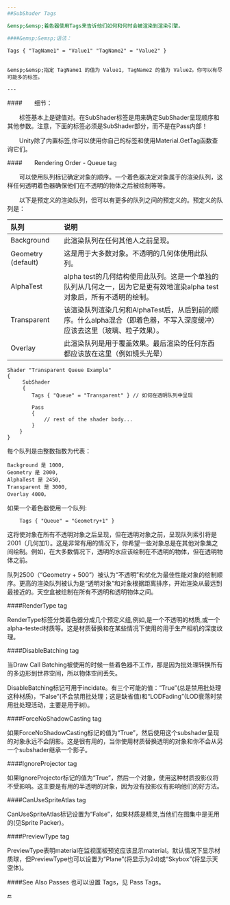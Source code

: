 ```yaml
---
##SubShader Tags

&emsp;&emsp;着色器使用Tags来告诉他们如何和何时会被渲染到渲染引擎。

####&emsp;&emsp;语法：
```
    Tags { "TagName1" = "Value1" "TagName2" = "Value2" }
```

&emsp;&emsp;指定 TagName1 的值为 Value1, TagName2 的值为 Value2。你可以有尽可能多的标签。

---
```


####&emsp;&emsp;细节：

&emsp;&emsp;标签基本上是键值对。在SubShader标签是用来确定SubShader呈现顺序和其他参数。注意，下面的标签必须是SubShader部分，而不是在Pass内部！

&emsp;&emsp;Unity除了内置标签,你可以使用你自己的标签和使用Material.GetTag函数查询它们。


####&emsp;&emsp;Rendering Order - Queue tag

&emsp;&emsp;可以使用队列标记确定对象的顺序。一个着色器决定对象属于的渲染队列，这样任何透明着色器确保他们在不透明的物体之后被绘制等等。

&emsp;&emsp;以下是预定义的渲染队列，但可以有更多的队列之间的预定义的。预定义的队列是：

|队列|说明|
|:--|:--|
|Background|此渲染队列在任何其他人之前呈现。|
|Geometry (default)|这是用于大多数对象。不透明的几何体使用此队列。|
|AlphaTest|alpha test的几何结构使用此队列。这是一个单独的队列从几何之一，因为它是更有效地渲染alpha test对象后，所有不透明的绘制。|
|Transparent|该渲染队列渲染几何和AlphaTest后，从后到前的顺序。什么alpha混合（即着色器，不写入深度缓冲）应该去这里（玻璃、粒子效果）。|
|Overlay|此渲染队列是用于覆盖效果。最后渲染的任何东西都应该放在这里（例如镜头光晕）|
		 
```
Shader "Transparent Queue Example"
{
     SubShader
     {
        Tags { "Queue" = "Transparent" } // 如何在透明队列中呈现

        Pass
        {
            // rest of the shader body...
        }
    }
}
```

每个队列是由整数指数为代表：

    Background 是 1000, 
    Geometry 是 2000,
    AlphaTest 是 2450, 
    Transparent 是 3000, 
    Overlay 4000。
    
如果一个着色器使用一个队列:
```
    Tags { "Queue" = "Geometry+1" }
```

这将使对象在所有不透明对象之后呈现，但在透明对象之前，呈现队列索引将是2001（几何加1）。这是非常有用的情况下，你希望一些对象总是在其他对象集之间绘制。例如，在大多数情况下，透明的水应该绘制在不透明的物体，但在透明物体之前。

队列2500（“Geometry + 500”）被认为“不透明”和优化为最佳性能对象的绘制顺序。更高的渲染队列被认为是“透明对象”和对象根据距离排序，开始渲染从最远到最接近的。天空盒被绘制在所有不透明和透明物体之间。

####RenderType tag

RenderType标签分类着色器分成几个预定义组,例如,是一个不透明的材质,或一个alpha-tested材质等。这是材质替换和在某些情况下使用的用于生产相机的深度纹理。

####DisableBatching tag

当Draw Call Batching被使用的时候一些着色器不工作，那是因为批处理转换所有的多边形到世界空间，所以物体空间丢失。

DisableBatching标记可用于incidate。有三个可能的值：“True”(总是禁用批处理这种材质)，“False”(不会禁用批处理；这是缺省值)和“LODFading”(LOD衰落时禁用批处理活动，主要是用于树)。

####ForceNoShadowCasting tag

如果ForceNoShadowCasting标记的值为“True”，然后使用这个subshader呈现的对象永远不会阴影。这是很有用的，当你使用材质替换透明的对象和你不会从另一个subshader继承一个影子。

####IgnoreProjector tag

如果IgnoreProjector标记的值为“True”，然后一个对象，使用这种材质投影仪将不受影响。这主要是有用的半透明的对象，因为没有投影仪有影响他们的好方法。

####CanUseSpriteAtlas tag

CanUseSpriteAtlas标记设置为“False”，如果材质是精灵,当他们在图集中是无用的(见Sprite Packer)。

####PreviewType tag

PreviewType表明material在监视面板预览应该显示material。默认情况下显示材质球，但PreviewType也可以设置为“Plane”(将显示为2d)或“Skybox”(将显示天空体)。

####See Also
Passes 也可以设置 Tags，见 Pass Tags。

🔚
